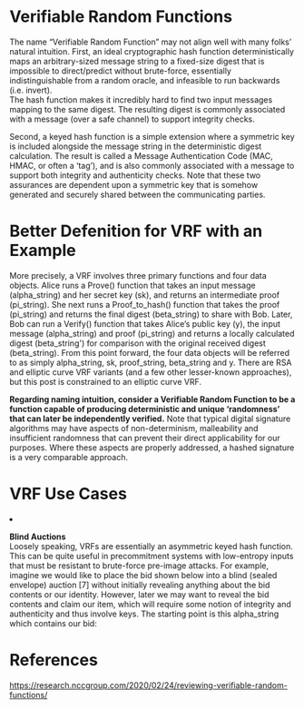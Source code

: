 # Verifiable Random Functions
The name “Verifiable Random Function” may not align well with many folks’ natural intuition.
First, an ideal cryptographic hash function deterministically maps an arbitrary-sized message string to a fixed-size digest that is impossible to direct/predict without brute-force, essentially indistinguishable from a random oracle, and infeasible to run backwards (i.e. invert). <br/>
The hash function makes it incredibly hard to find two input messages mapping to the same digest. The resulting digest is commonly associated with a message (over a safe channel) to support integrity checks.<br/>

Second, a keyed hash function is a simple extension where a symmetric key is included alongside the message string in the deterministic digest calculation. The result is called a Message Authentication Code (MAC, HMAC, or often a ‘tag’), and is also commonly associated with a message to support both integrity and authenticity checks. Note that these two assurances are dependent upon a symmetric key that is somehow generated and securely shared between the communicating parties.<br/>

# Better Defenition for VRF with an Example

More precisely, a VRF involves three primary functions and four data objects. Alice runs a Prove() function that takes an input message (alpha_string) and her secret key (sk), and returns an intermediate proof (pi_string). She next runs a Proof_to_hash() function that takes the proof (pi_string) and returns the final digest (beta_string) to share with Bob. Later, Bob can run a Verify() function that takes Alice’s public key (y), the input message (alpha_string) and proof (pi_string) and returns a locally calculated digest (beta_string') for comparison with the original received digest (beta_string). From this point forward, the four data objects will be referred to as simply alpha_string, sk, proof_string, beta_string and y. There are RSA and elliptic curve VRF variants (and a few other lesser-known approaches), but this post is constrained to an elliptic curve VRF. <br/>


**Regarding naming intuition, consider a Verifiable Random Function to be a function capable of producing deterministic and unique ‘randomness’ that can later be independently verified.** Note that typical digital signature algorithms may have aspects of non-determinism, malleability and insufficient randomness that can prevent their direct applicability for our purposes. Where these aspects are properly addressed, a hashed signature is a very comparable approach.

# VRF Use Cases

<li>

**Blind Auctions**
<br/>
Loosely speaking, VRFs are essentially an asymmetric keyed hash function. This can be quite useful in precommitment systems with low-entropy inputs that must be resistant to brute-force pre-image attacks. For example, imagine we would like to place the bid shown below into a blind (sealed envelope) auction [7] without initially revealing anything about the bid contents or our identity. However, later we may want to reveal the bid contents and claim our item, which will require some notion of integrity and authenticity and thus involve keys. The starting point is this alpha_string which contains our bid:
</li>


# References
https://research.nccgroup.com/2020/02/24/reviewing-verifiable-random-functions/